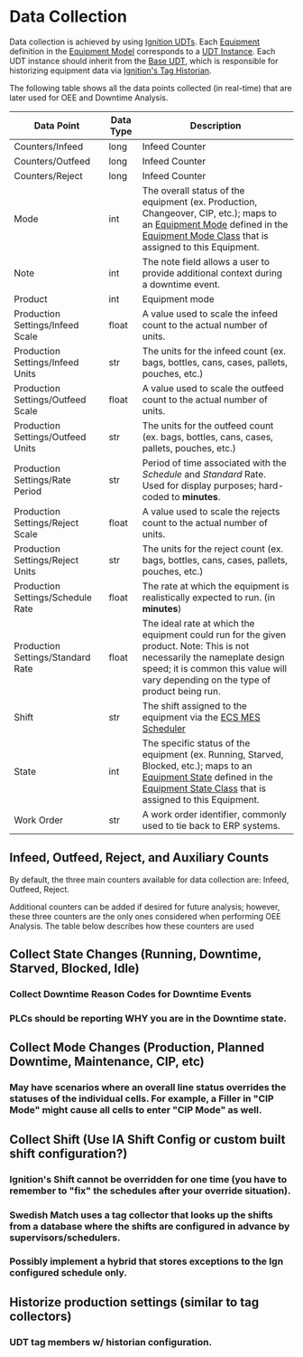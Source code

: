 # Data Collection

Data collection is achieved by using [Ignition UDTs](https://docs.inductiveautomation.com/display/DOC81/User+Defined+Types+-+UDTs). Each [Equipment](blank) definition in the [Equipment Model](blank) corresponds to a [UDT Instance](blank). Each UDT instance should inherit from the [Base UDT](blank), which is responsible for historizing equipment data via [Ignition's Tag Historian](https://docs.inductiveautomation.com/display/DOC81/Tag+Historian+Module).

The following table shows all the data points collected (in real-time) that are later used for OEE and Downtime Analysis.

| Data Point | Data Type | Description |
| ---------- | --------- | ----------- |
| Counters/Infeed | long | Infeed Counter |
| Counters/Outfeed | long | Infeed Counter |
| Counters/Reject | long | Infeed Counter |
| Mode | int | The overall status of the equipment (ex. Production, Changeover, CIP, etc.); maps to an [Equipment Mode]() defined in the [Equipment Mode Class]() that is assigned to this Equipment. |
| Note | int | The note field allows a user to provide additional context during a downtime event. |
| Product | int | Equipment mode |
| Production Settings/Infeed Scale | float | A value used to scale the infeed count to the actual number of units. |
| Production Settings/Infeed Units | str | The units for the infeed count (ex. bags, bottles, cans, cases, pallets, pouches, etc.) |
| Production Settings/Outfeed Scale | float | A value used to scale the outfeed count to the actual number of units. |
| Production Settings/Outfeed Units | str | The units for the outfeed count (ex. bags, bottles, cans, cases, pallets, pouches, etc.) |
| Production Settings/Rate Period | str | Period of time associated with the *Schedule* and *Standard* Rate. Used for display purposes; hard-coded to **minutes**. |
| Production Settings/Reject Scale | float | A value used to scale the rejects count to the actual number of units. |
| Production Settings/Reject Units | str | The units for the reject count (ex. bags, bottles, cans, cases, pallets, pouches, etc.) |
| Production Settings/Schedule Rate | float | The rate at which the equipment is realistically expected to run. (in **minutes**) |
| Production Settings/Standard Rate | float | The ideal rate at which the equipment could run for the given product.  Note: This is not necessarily the nameplate design speed; it is common this value will vary depending on the type of product being run. |
| Shift | str | The shift assigned to the equipment via the [ECS MES Scheduler](blank) |
| State | int | The specific status of the equipment (ex. Running, Starved, Blocked, etc.); maps to an [Equipment State]() defined in the [Equipment State Class]() that is assigned to this Equipment. |
| Work Order | str | A work order identifier, commonly used to tie back to ERP systems. |

## Infeed, Outfeed, Reject, and Auxiliary Counts

By default, the three main counters available for data collection are: Infeed, Outfeed, Reject.

Additional counters can be added if desired for future analysis; however, these three counters are the only ones considered when performing OEE Analysis. The table below describes how these counters are used 

## Collect State Changes (Running, Downtime, Starved, Blocked, Idle)

### Collect Downtime Reason Codes for Downtime Events


### PLCs should be reporting WHY you are in the Downtime state.



## Collect Mode Changes (Production, Planned Downtime, Maintenance, CIP, etc)
### May have scenarios where an overall line status overrides the statuses of the individual cells. For example, a Filler in "CIP Mode" might cause all cells to enter "CIP Mode" as well.
## Collect Shift (Use IA Shift Config or custom built shift configuration?)
### Ignition's Shift cannot be overridden for one time (you have to remember to "fix" the schedules after your override situation).
### Swedish Match uses a tag collector that looks up the shifts from a database where the shifts are configured in advance by supervisors/schedulers.
### Possibly implement a hybrid that stores exceptions to the Ign configured schedule only.
## Historize production settings (similar to tag collectors)
### UDT tag members w/ historian configuration.

